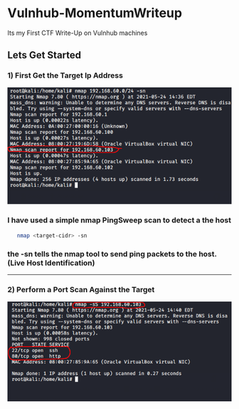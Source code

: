 # Vulnhub-MomentumWriteup
Its my First CTF  Write-Up on Vulnhub machines

## Lets Get Started 
### 1) First Get the Target Ip  Address
![Markdown Logo](https://github.com/raj537/Vulnhub-MomentumWriteup/blob/main/screenshots/host-ip-found.png)
### I have used a simple nmap PingSweep scan to detect a the host
```bash
   nmap <target-cidr> -sn
```
### the -sn tells the nmap tool to send ping packets to the host. (Live Host Identification)
-------------------------------------------------------------------------------------------------------
### 2) Perform a Port Scan Against the Target
![Markdown Logo](https://github.com/raj537/Vulnhub-MomentumWriteup/blob/main/screenshots/host-port-scan.png)
###
